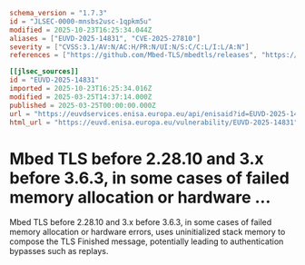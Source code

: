 ```toml
schema_version = "1.7.3"
id = "JLSEC-0000-mnsbs2usc-1qpkm5u"
modified = 2025-10-23T16:25:34.044Z
aliases = ["EUVD-2025-14831", "CVE-2025-27810"]
severity = ["CVSS:3.1/AV:N/AC:H/PR:N/UI:N/S:C/C:L/I:L/A:N"]
references = ["https://github.com/Mbed-TLS/mbedtls/releases", "https://mbed-tls.readthedocs.io/en/latest/security-advisories/mbedtls-security-advisory-2025-03-2/"]

[[jlsec_sources]]
id = "EUVD-2025-14831"
imported = 2025-10-23T16:25:34.016Z
modified = 2025-03-25T14:37:14.000Z
published = 2025-03-25T00:00:00.000Z
url = "https://euvdservices.enisa.europa.eu/api/enisaid?id=EUVD-2025-14831"
html_url = "https://euvd.enisa.europa.eu/vulnerability/EUVD-2025-14831"
```

# Mbed TLS before 2.28.10 and 3.x before 3.6.3, in some cases of failed memory allocation or hardware ...

Mbed TLS before 2.28.10 and 3.x before 3.6.3, in some cases of failed memory allocation or hardware errors, uses uninitialized stack memory to compose the TLS Finished message, potentially leading to authentication bypasses such as replays.

